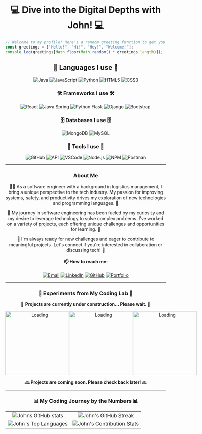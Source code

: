 <div align="center">

# 💻 Dive into the Digital Depths with John! 💻

</div>

```javascript
// Welcome to my profile! Here's a random greeting function to get you started.
const greetings = ["Hello!", "Hi!", "Hey!", "Welcome!"];
console.log(greetings[Math.floor(Math.random() * greetings.length)]);
```

<div align="center">

## 🚀 Languages I use 🚀

![Java](https://img.shields.io/badge/Java-FFA500?style=for-the-badge&logo=java&logoColor=white)
![JavaScript](https://img.shields.io/badge/JavaScript-F7DF1E?style=for-the-badge&logo=javascript&logoColor=black)
![Python](https://img.shields.io/badge/Python-3776AB?style=for-the-badge&logo=python&logoColor=white)
![HTML5](https://img.shields.io/badge/HTML5-E34F26?style=for-the-badge&logo=html5&logoColor=white)
![CSS3](https://img.shields.io/badge/CSS3-1572B6?style=for-the-badge&logo=css3&logoColor=white)

</div>

<div align="center">

### 🛠️ Frameworks I use 🛠️

![React](https://img.shields.io/badge/React-61DAFB?style=for-the-badge&logo=react&logoColor=black)
![Java Spring](https://img.shields.io/badge/Spring-6DB33F?style=for-the-badge&logo=spring&logoColor=white)
![Python Flask](https://img.shields.io/badge/Flask-000000?style=for-the-badge&logo=flask&logoColor=white)
![Django](https://img.shields.io/badge/Django-092E20?style=for-the-badge&logo=django&logoColor=white)
![Bootstrap](https://img.shields.io/badge/Bootstrap-7952B3?style=for-the-badge&logo=bootstrap&logoColor=white)

</div>

<div align="center">

### 🗄️ Databases I use 🗄️

![MongoDB](https://img.shields.io/badge/MongoDB-47A248?style=for-the-badge&logo=mongodb&logoColor=white)
![MySQL](https://img.shields.io/badge/MySQL-4479A1?style=for-the-badge&logo=mysql&logoColor=white)

</div>

<div align="center">

### 🧰 Tools I use 🧰

![GitHub](https://img.shields.io/badge/GitHub-181717?style=for-the-badge&logo=github&logoColor=white)
![API](https://img.shields.io/badge/API-000000?style=for-the-badge&logo=api&logoColor=white)
![VSCode](https://img.shields.io/badge/VSCode-007ACC?style=for-the-badge&logo=visual-studio-code&logoColor=white)
![Node.js](https://img.shields.io/badge/Node.js-339933?style=for-the-badge&logo=node.js&logoColor=white)
![NPM](https://img.shields.io/badge/NPM-CB3837?style=for-the-badge&logo=npm&logoColor=white)
![Postman](https://img.shields.io/badge/Postman-FF6C37?style=for-the-badge&logo=postman&logoColor=white)

</div>

---

<div align="center">

### About Me

👨‍💻 As a software engineer with a background in logistics management, I bring a unique perspective to the tech industry. My passion for improving systems, safety, and productivity drives my exploration of new technologies and programming languages. 🚀

🔭 My journey in software engineering has been fueled by my curiosity and my desire to leverage technology to solve complex problems. I've worked on a variety of projects, each offering unique challenges and opportunities for learning. 🧠

🌱 I'm always ready for new challenges and eager to contribute to meaningful projects. Let's connect if you're interested in collaboration or discussing tech! 🤝

#### 📫 How to reach me:  
[![Email](https://img.shields.io/badge/Email-D14836?style=for-the-badge&logo=gmail&logoColor=white)](mailto:jcsandoval978@gmail.com)
[![LinkedIn](https://img.shields.io/badge/LinkedIn-0077B5?style=for-the-badge&logo=linkedin&logoColor=white)](https://www.linkedin.com/in/1john-sandoval/)
[![GitHub](https://img.shields.io/badge/GitHub-100000?style=for-the-badge&logo=github&logoColor=white)](https://github.com/jsandoval1)
[![Portfolio](https://img.shields.io/badge/Portfolio-0A0A0A?style=for-the-badge&logo=dev.to&logoColor=white)](https://yourportfolio.com)

</div>

---

<div align="center">

### 🧪 Experiments from My Coding Lab 🧪
**🚧 Projects are currently under construction... Please wait. 🚧**

<div style="display: flex; justify-content: space-around;">
    <img src="https://media.giphy.com/media/3oEjI6SIIHBdRxXI40/giphy.gif" alt="Loading" width="200" height="200">
    <img src="https://media.giphy.com/media/3oEjI6SIIHBdRxXI40/giphy.gif" alt="Loading" width="200" height="200">
    <img src="https://media.giphy.com/media/3oEjI6SIIHBdRxXI40/giphy.gif" alt="Loading" width="200" height="200">
</div>

**🔜 Projects are coming soon. Please check back later! 🔜**

</div>

---


<div align="center">

### 📊 My Coding Journey by the Numbers 📊

<table>
    <tr>
        <td style="text-align: center; vertical-align: middle;">
            <img src="https://github-readme-stats.vercel.app/api?username=jsandoval1&show_icons=true&theme=radical" alt="Johns GitHub stats">
        </td>
        <td style="text-align: center; vertical-align: middle;">
            <img src="https://github-readme-streak-stats.herokuapp.com/?user=jsandoval1&theme=vue-dark&hide_border=true" alt="John's GitHub Streak">
        </td>
    </tr>
    <tr>
        <td style="text-align: center; vertical-align: middle;">
            <img src="https://github-readme-stats.vercel.app/api/top-langs/?username=jsandoval1&theme=radical" alt="John's Top Languages">
        </td>
        <td style="text-align: center; vertical-align: middle;">
            <img src="https://github-contribution-stats.vercel.app/api/?username=jsandoval1" alt="John's Contribution Stats">
        </td>
    </tr>
</table>
</div>

<!-- *Alternate gifs to swap out when wanted -->
<!-- 
Cartoon hacker:
<img src="https://media.giphy.com/media/ZVik7pBtu9dNS/giphy.gif" width="300" height="200">

Monkey typing:
<img src="https://media.giphy.com/media/zOvBKUUEERdNm/giphy.gif" width="300" height="200">

Octocat bubbly:
<img src="https://media.giphy.com/media/du3J3cXyzhj75IOgvA/giphy.gif" width="300" height="200">

Blue/gray man coding:
<img src="https://media.giphy.com/media/gh0RRgkTXedvF0pDc0/giphy.gif" width="300" height="200">

Eat, sleep, code, repeat:
<img src="https://media.giphy.com/media/USV0ym3bVWQJJmNu3N/giphy.gif" width="300" height="200"> -->
